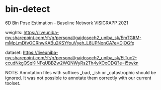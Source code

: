 # bin-detect
6D Bin Pose Estimation - Baseline Network VISIGRAPP 2021

weights: https://liveuniba-my.sharepoint.com/:f:/g/personal/gajdosech2_uniba_sk/EmTGItM-mMpLmDfvOCRhwKABu2KSYfouVyeh_L8UPNonCA?e=DjOGfq

dataset: https://liveuniba-my.sharepoint.com/:f:/g/personal/gajdosech2_uniba_sk/EtTuc2-ccudNkgQSqKiNFqUBBZw2WQNWyRs2Th4yXOoODQ?e=i5twkn

NOTE: Annotation files with suffixes \_bad, \_ish or \_catastrophic should be ignored. It was not possible to annotate them correctly with our current toolset.
